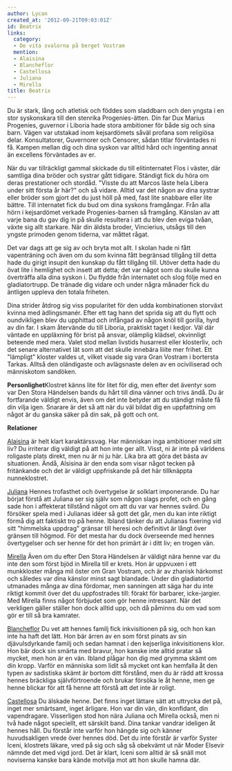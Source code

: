 ```yaml
---
author: Lycan
created_at: '2012-09-21T09:03:01Z'
id: Beatrix
links:
  category:
  - De vita svalorna på berget Vostram
  mention:
  - Alaisina
  - Blancheflor
  - Castellosa
  - Juliana
  - Mirella
title: Beatrix
---
```


Du är stark, lång och atletisk och föddes som sladdbarn och den yngsta i en stor syskonskara till
den stenrika Progenies-ätten. Din far Dux Marius Progenies, guvernor i Liboria hade stora ambitioner
för både sig och sina barn. Vägen var utstakad inom kejsardömets såväl profana som religiösa delar.
Konsultatorer, Guvernorer och Censorer, sådan titlar förväntades ni få. Kampen mellan dig och dina
syskon var alltid hård och ingenting annat än excellens förväntades av er.

När du var tillräckligt gammal skickade du till elitinternatet Flos i väster, där samtliga dina
bröder och systrar gått tidigare. Ständigt fick du höra om deras prestationer och stordåd. "Visste
du att Marcos läste hela Libera under sitt första år här?" och så vidare. Alltid var det någon av
dina systrar eller bröder som gjort det du just höll på med, fast lite snabbare eller lite bättre.
Till internatet fick du bud om dina syskons framgångar. Från alla hörn i kejsardömet verkade
Progenies-barnen så framgång. Känslan av att varje bana du gav dig in på skulle resultera i att du
blev den eviga tvåan, växte sig allt starkare. När din äldsta broder, Vincierius, utsågs till den
yngste primoden genom tiderna, var måttet rågat.

Det var dags att ge sig av och bryta mot allt. I skolan hade ni fått vapenträning och även om du som
kvinna fått begränsad tillgång till detta hade du girigt insupit den kunskap du fått tillgång till.
Utöver detta hade du övat lite i hemlighet och insett att detta; det var något som du skulle kunna
överträffa alla dina syskon i. Du flydde från internatet och slog följe med en gladiatortrupp. De
tränade dig vidare och under några månader fick du äntligen uppleva den totala friheten.

Dina strider åtdrog sig viss popularitet för den udda kombinationen storväxt kvinna med
ädlingsmanér. Efter ett tag hann det sprida sig att du flytt och oundvikligen blev du upphittad och
infångad av någon knöl till gorilla, hyrd av din far. I skam återvände du till Liboria, praktiskt
taget i kedjor. Väl där väntade en uppläxning för brist på ansvar, olämplig klädsel, okvinnligt
beteende med mera. Valet stod mellan livstids husarrest eller klosterliv, och det senare
alternativet lät som att det skulle innebära liiite mer frihet. Ett "lämpligt" kloster valdes ut,
vilket visade sig vara Gran Vostram i bortersta Tarkas. Alltså den oländigaste och avlägsnaste delen
av en ociviliserad och människotom sandöken.

**Personlighet**Klostret känns lite för litet för dig, men efter det äventyr som var Den Stora
Händelsen bands du hårt till dina vänner och trivs ändå. Du är fortfarande väldigt envis, även om
det inte betyder att du ständigt måste få din vilja igen. Snarare är det så att när du väl bildat
dig en uppfattning om något är du ganska säker på din sak, på gott och ont.

**Relationer**

[Alaisina] är helt klart karaktärssvag. Har människan inga ambitioner med sitt liv? Du irriterar dig
väldigt på att hon inte ger allt. Visst, ni är inte på världens roligaste plats direkt, men nu är ni
ju här. Lika bra att göra det bästa av situationen. Ändå, Alsisina är den enda som visar något
tecken på fritänkande och det är väldigt uppfriskande på det här tillknäppta nunneklostret.

[Juliana] Hennes trofasthet och övertygelse är solklart imponerande. Du har börjat förstå att
Juliana ser sig själv som någon slags profet, och en gång sade hon i affekterat tillstånd något om
att du var var hennes svärd. Du försöker spela med i Julianas idéer så gott det går, men du kan inte
riktigt förmå dig att faktiskt tro på henne. Ibland tänker du att Julianas fixering vid sitt
"himmelska uppdrag" gränsar till heresi och definitivt är långt över gränsen till högmod. För det
mesta har du dock överseende med hennes övertygelser och ser henne för det hon primärt är i ditt
liv; en trogen vän.

[Mirella] Även om du efter Den Stora Händelsen är väldigt nära henne var du inte den som först bjöd
in Mirella till er krets. Hon är uppvuxen i ett munkkloster många mil öster om Gran Vostram, och är
av zhanisk härkomst och således var dina känslor minst sagt blandade. Under din gladiatortid
utmanades många av dina fördomar, men sanningen att säga har du inte riktigt kommit över det du
uppfostrades till: förakt för barbarer, icke-jargier. Med Mirella finns något förbjudet som gör
henne intressant. När det verkligen gäller ställer hon dock alltid upp, och då påminns du om vad som
gör er till så bra kamrater.

[Blancheflor] Du vet att hennes familj fick inkvisitionen på sig, och hon kan inte ha haft det lätt.
Hon bär ärren av en som först pinats av sin djävulsdyrkande familj och sedan hamnat i den kejserliga
inkvisitionens klor. Hon bär dock sin smärta med bravur, hon kanske inte alltid pratar så mycket,
men hon är en vän. Ibland plågar hon dig med grymma skämt om din kropp. Varför en människa som lidit
så mycket ont kan hemfalla åt den typen av sadistiska skämt är bortom ditt förstånd, men du är rädd
att krossa hennes bräckliga självförtroende och brukar försöka le åt henne, men ge henne blickar för
att få henne att förstå att det inte är roligt.

[Castellosa] Du älskade henne. Det finns inget lättare sätt att uttrycka det på, inget mer
smärtsamt, inget ärligare. Hon var din vän, din konfidant, din vapendragare. Visserligen stod hon
nära Juliana och Mirella också, men ni två hade något speciellt, ett särskilt band. Dina tankar
vandrar ideligen åt hennes håll. Du förstår inte varför hon hängde sig och känner huvudsakligen
vrede över hennes död. Det du inte förstår är varför Syster Iceni, klostrets läkare, vred på sig och
såg så obekvämt ut när Moder Elsevir nämnde det med vigd jord. Det är klart, Iceni som alltid är så
snäll mot noviserna kanske bara kände motvilja mot att hon skulle hamna där.

  [Alaisina]: Alaisina
  [Juliana]: Juliana
  [Mirella]: Mirella
  [Blancheflor]: Blancheflor
  [Castellosa]: Castellosa